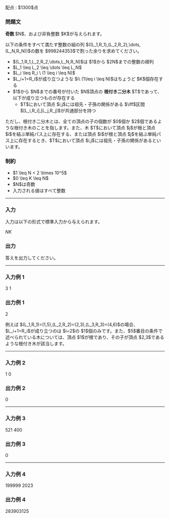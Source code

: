
<div>

<span>

<span>

<p>
配点 : $1300$点
</p>

<div>

<section>

### **問題文**

<p>

<b>
奇数
</b>
$N$、および非負整数 $K$が与えられます。
</p>

<p>
以下の条件をすべて満たす整数の組の列 $((L_1,R_1),(L_2,R_2),\dots,(L_N,R_N))$の数を $998244353$で割った余りを求めてください。
</p>

<ul>

<li>
$(L_1,R_1,L_2,R_2,\dots,L_N,R_N)$は $1$から $2N$までの整数の順列
</li>

<li>
$L_1 \leq L_2 \leq \dots \leq L_N$
</li>

<li>
$L_i \leq R_i \ (1 \leq i \leq N)$
</li>

<li>
$L_i+1=R_i$が成り立つような $i\ (1\leq i \leq N)$はちょうど $K$個存在する
</li>

<li>
$1$から $N$までの番号が付いた $N$頂点の
<b>
根付き二分木
</b>
$T$であって、以下が成り立つものが存在する
<ul>

<li>
$T$において頂点 $i,j$には祖先・子孫の関係がある $\iff$区間 $[L_i,R_i],[L_j,R_j]$が共通部分を持つ
</li>

</ul>

</li>

</ul>

<p>
ただし、根付き二分木とは、全ての頂点の子の個数が $0$個か $2$個であるような根付き木のことを指します。また、木 $T$において頂点 $j$が根と頂点 $i$を結ぶ単純パス上に存在する、または頂点 $i$が根と頂点 $j$を結ぶ単純パス上に存在するとき、$T$において頂点 $i,j$には祖先・子孫の関係があるといいます。
</p>

</section>

</div>

<div>

<section>

### **制約**

<ul>

<li>
$1 \leq N < 2 \times 10^5$
</li>

<li>
$0 \leq K \leq N$
</li>

<li>
$N$は奇数
</li>

<li>
入力される値はすべて整数
</li>

</ul>

</section>

</div>

---

<div>

<div>

<section>

### **入力**

<p>
入力は以下の形式で標準入力から与えられます。
</p>

<div>

$N$$K$
</div>

</section>

</div>

<div>

<section>

### **出力**

<p>
答えを出力してください。
</p>

</section>

</div>

</div>

---

<div>

<section>

### **入力例 1**

<div>

3 1

</div>

</section>

</div>

<div>

<section>

### **出力例 1**

<div>

2

</div>

<p>
例えば $(L_1,R_1)=(1,5),(L_2,R_2)=(2,3),(L_3,R_3)=(4,6)$の場合、$L_i+1=R_i$が成り立つのは $i=2$の $1$個のみです。また、$5$番目の条件で述べられている木については、頂点 $1$が根であり、その子が頂点 $2,3$であるような根付き木が該当します。
</p>

</section>

</div>

---

<div>

<section>

### **入力例 2**

<div>

1 0

</div>

</section>

</div>

<div>

<section>

### **出力例 2**

<div>

0

</div>

</section>

</div>

---

<div>

<section>

### **入力例 3**

<div>

521 400

</div>

</section>

</div>

<div>

<section>

### **出力例 3**

<div>

0

</div>

</section>

</div>

---

<div>

<section>

### **入力例 4**

<div>

199999 2023

</div>

</section>

</div>

<div>

<section>

### **出力例 4**

<div>

283903125

</div>

</section>

</div>

</span>

</span>

</div>
